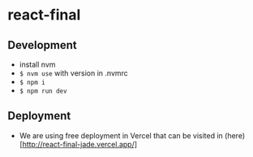 # react-final

## Development

- install nvm
- `$ nvm use` with version in .nvmrc
- `$ npm i`
- `$ npm run dev`

## Deployment

- We are using free deployment in Vercel that can be visited in (here)[http://react-final-jade.vercel.app/]

